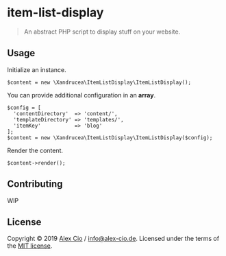# item-list-display
> An abstract PHP script to display stuff on your website.

## Usage
Initialize an instance.
```
$content = new \Xandrucea\ItemListDisplay\ItemListDisplay();
```

You can provide additional configuration in an __array__.
```
$config = [
  'contentDirectory'  => 'content/',
  'templateDirectory' => 'templates/',
  'itemKey'           => 'blog'
];
$content = new \Xandrucea\ItemListDisplay\ItemListDisplay($config);
```

Render the content.
```
$content->render();
```

## Contributing
WIP

## License
Copyright © 2019 [Alex Cio](https://github.com/xandrucea/) / info@alex-cio.de. Licensed under the terms of the [MIT license](LICENSE).
